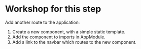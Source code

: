 # Workshop for this step

Add another route to the application:

1. Create a new component, with a simple static template.
2. Add the component to imports in AppModule.
3. Add a link to the navbar which routes to the new component.
